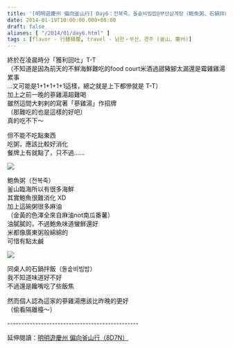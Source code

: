 ```yaml
---
title: '[明明遊慶州 偏向釜山行] Day6：전복죽、돌솥비빔밥@부산삼계탕（鮑魚粥、石鍋拌飯@釜山蔘雞湯）'
date: 2014-01-19T10:00:00.000+08:00
draft: false
aliases: [ "/2014/01/day6.html" ]
tags : [flavor - 行膳積腹, travel - 남한・부산、경주 (釜山、慶州)]
---
```


終於在凌晨時分「獲利回吐」T-T  
（不知道是因為前天的不鮮海鮮難吃的food court米酒過甜豬腳太漏還是霉雞雞湯累事  
...又可能是1+1+1+1+1這樣，總之就是上下都慘就是 T-T）  
加上之前一晚的蔘雞湯超難喝  
雖然這間大剌剌的寫著「蔘雞湯」作招牌  
（那難吃的也是這樣的好吧）  
真的吃不下～  
  
但不能不吃點東西  
吃粥，應該比較好消化  
餐牌上有就點了，只不過......  

![](/images/busanjj6a.jpg)

鮑魚粥（전복죽）  
釜山臨海所以有很多海鮮  
其實鮑魚很難消化 XD  
加上這碗粥很多麻油  
（金黃的色澤全來自麻油not南瓜番薯）  
油膩膩的，不過鮑魚味道蠻鮮還好  
米都像廣東粥般綿綿的  
可惜有點太鹹  

![](/images/busanjj6a1.jpg)

同桌人的石鍋拌飯（돌솥비빔밥）  
我不知道味道好不好  
不過還是饞嘴吃了些飯焦  
  
然而個人認為這家的蔘雞湯應該比昨晚的更好  
（偷看隔離檯～）  
  
\-----------------------------------------------  
  
延伸閱讀：[明明遊慶州 偏向釜山行（8D7N）](https://hidie.net/busanjj8d7n/)
